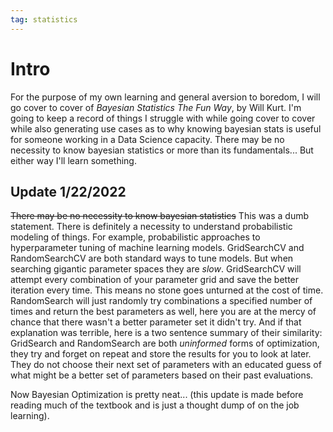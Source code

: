 ```yaml
---
tag: statistics
---
```


# Intro
For the purpose of my own learning and general aversion to boredom, I will go cover to cover of _Bayesian Statistics The Fun Way_, by Will Kurt. I'm going to keep a record of things I struggle with while going cover to cover while also generating use cases as to why knowing bayesian stats is useful for someone working in a Data Science capacity. There may be no necessity to know bayesian statistics or more than its fundamentals... But either way I'll learn something.

## Update 1/22/2022
~~There may be no necessity to know bayesian statistics~~ This was a dumb statement. There is definitely a necessity to understand probabilistic modeling of things. For example, probabilistic approaches to hyperparameter tuning of machine learning models. GridSearchCV and RandomSearchCV are both standard ways to tune models. But when searching gigantic parameter spaces they are _slow_. GridSearchCV will attempt every combination of your parameter grid and save the better iteration every time. This means no stone goes unturned at the cost of time. RandomSearch will just randomly try combinations a specified number of times and return the best parameters as well, here you are at the mercy of chance that there wasn't a better parameter set it didn't try. And if that explanation was terrible, here is a two sentence summary of their similarity: GridSearch and RandomSearch are both _uninformed_ forms of optimization, they try and forget on repeat and store the results for you to look at later. They do not choose their next set of parameters with an educated guess of what might be a better set of parameters based on their past evaluations.

Now Bayesian Optimization is pretty neat... (this update is made before reading much of the textbook and is just a thought dump of on the job learning).
